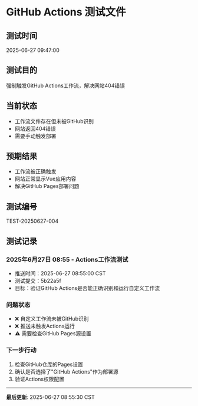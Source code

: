 # GitHub Actions 测试文件

## 测试时间
2025-06-27 09:47:00

## 测试目的
强制触发GitHub Actions工作流，解决网站404错误

## 当前状态
- 工作流文件存在但未被GitHub识别
- 网站返回404错误
- 需要手动触发部署

## 预期结果
- 工作流被正确触发
- 网站正常显示Vue应用内容
- 解决GitHub Pages部署问题

## 测试编号
TEST-20250627-004

## 测试记录

### 2025年6月27日 08:55 - Actions工作流测试
- 推送时间：2025-06-27 08:55:00 CST
- 测试提交：5b22a5f
- 目标：验证GitHub Actions是否能正确识别和运行自定义工作流

### 问题状态
- ❌ 自定义工作流未被GitHub识别
- ❌ 推送未触发Actions运行
- ⚠️ 需要检查GitHub Pages源设置

### 下一步行动
1. 检查GitHub仓库的Pages设置
2. 确认是否选择了"GitHub Actions"作为部署源
3. 验证Actions权限配置

---
**最后更新**: 2025-06-27 08:55:30 CST
